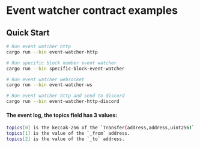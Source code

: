 # Event watcher contract examples

## Quick Start

```bash
# Run event watcher http
cargo run --bin event-watcher-http

# Run specific block number event watcher
cargo run --bin specific-block-event-watcher

# Run event watcher websocket
cargo run --bin event-watcher-ws

# Run event watcher http and send to discord
cargo run --bin event-watcher-http-discord
```

#### The event log, the topics field has 3 values:

```bash
topics[0] is the keccak-256 of the `Transfer(address,address,uint256)` canonical signature.
topics[1] is the value of the `_from` address.
topics[2] is the value of the `_to` address.
```
